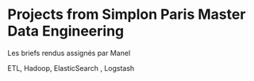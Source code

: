 # Projects from Simplon Paris Master Data Engineering 
Les briefs rendus assignés par Manel

ETL, Hadoop, ElasticSearch , Logstash
